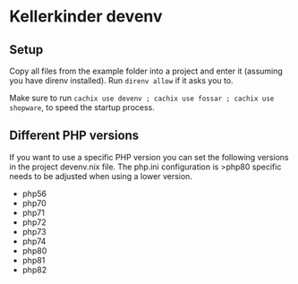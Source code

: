 # Kellerkinder devenv

## Setup
Copy all files from the example folder into a project and enter it (assuming you have direnv installed). Run `direnv allow` if it asks you to.

Make sure to run `cachix use devenv ; cachix use fossar ; cachix use shopware`, to speed the startup process.

## Different PHP versions

If you want to use a specific PHP version you can set the following versions in the project devenv.nix file. The php.ini configuration is >php80 specific 
needs to be adjusted when using a lower version.

- php56
- php70
- php71
- php72
- php73
- php74
- php80
- php81
- php82
